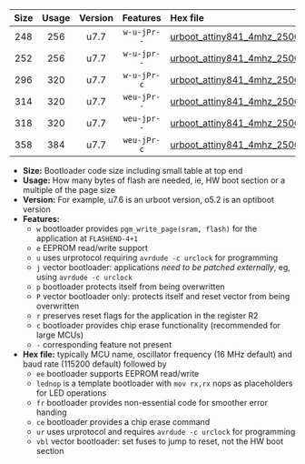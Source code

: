 |Size|Usage|Version|Features|Hex file|
|:-:|:-:|:-:|:-:|:--|
|248|256|u7.7|`w-u-jPr--`|[urboot_attiny841_4mhz_250000bps_lednop_ur_vbl.hex](https://raw.githubusercontent.com/stefanrueger/urboot.hex/main/mcus/attiny841/fcpu_4mhz/250000_bps/urboot_attiny841_4mhz_250000bps_lednop_ur_vbl.hex)|
|252|256|u7.7|`w-u-jpr--`|[urboot_attiny841_4mhz_250000bps_lednop_fr_ur_vbl.hex](https://raw.githubusercontent.com/stefanrueger/urboot.hex/main/mcus/attiny841/fcpu_4mhz/250000_bps/urboot_attiny841_4mhz_250000bps_lednop_fr_ur_vbl.hex)|
|296|320|u7.7|`w-u-jPr-c`|[urboot_attiny841_4mhz_250000bps_lednop_fr_ce_ur_vbl.hex](https://raw.githubusercontent.com/stefanrueger/urboot.hex/main/mcus/attiny841/fcpu_4mhz/250000_bps/urboot_attiny841_4mhz_250000bps_lednop_fr_ce_ur_vbl.hex)|
|314|320|u7.7|`weu-jPr--`|[urboot_attiny841_4mhz_250000bps_ee_lednop_ur_vbl.hex](https://raw.githubusercontent.com/stefanrueger/urboot.hex/main/mcus/attiny841/fcpu_4mhz/250000_bps/urboot_attiny841_4mhz_250000bps_ee_lednop_ur_vbl.hex)|
|318|320|u7.7|`weu-jpr--`|[urboot_attiny841_4mhz_250000bps_ee_lednop_fr_ur_vbl.hex](https://raw.githubusercontent.com/stefanrueger/urboot.hex/main/mcus/attiny841/fcpu_4mhz/250000_bps/urboot_attiny841_4mhz_250000bps_ee_lednop_fr_ur_vbl.hex)|
|358|384|u7.7|`weu-jPr-c`|[urboot_attiny841_4mhz_250000bps_ee_lednop_fr_ce_ur_vbl.hex](https://raw.githubusercontent.com/stefanrueger/urboot.hex/main/mcus/attiny841/fcpu_4mhz/250000_bps/urboot_attiny841_4mhz_250000bps_ee_lednop_fr_ce_ur_vbl.hex)|

- **Size:** Bootloader code size including small table at top end
- **Usage:** How many bytes of flash are needed, ie, HW boot section or a multiple of the page size
- **Version:** For example, u7.6 is an urboot version, o5.2 is an optiboot version
- **Features:**
  + `w` bootloader provides `pgm_write_page(sram, flash)` for the application at `FLASHEND-4+1`
  + `e` EEPROM read/write support
  + `u` uses urprotocol requiring `avrdude -c urclock` for programming
  + `j` vector bootloader: applications *need to be patched externally*, eg, using `avrdude -c urclock`
  + `p` bootloader protects itself from being overwritten
  + `P` vector bootloader only: protects itself and reset vector from being overwritten
  + `r` preserves reset flags for the application in the register R2
  + `c` bootloader provides chip erase functionality (recommended for large MCUs)
  + `-` corresponding feature not present
- **Hex file:** typically MCU name, oscillator frequency (16 MHz default) and baud rate (115200 default) followed by
  + `ee` bootloader supports EEPROM read/write
  + `lednop` is a template bootloader with `mov rx,rx` nops as placeholders for LED operations
  + `fr` bootloader provides non-essential code for smoother error handing
  + `ce` bootloader provides a chip erase command
  + `ur` uses urprotocol and requires `avrdude -c urclock` for programming
  + `vbl` vector bootloader: set fuses to jump to reset, not the HW boot section
